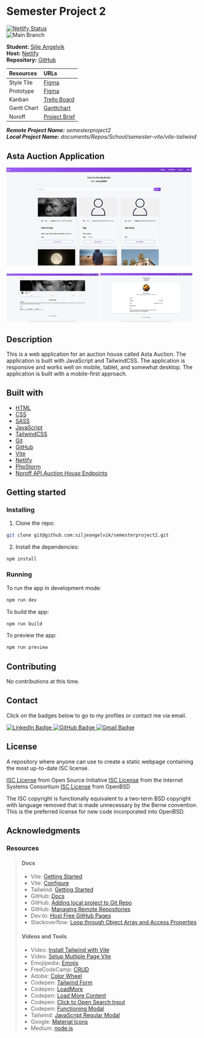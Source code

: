# Semester Project 2

[![Netlify Status](https://api.netlify.com/api/v1/badges/eccbfa2e-f635-4c38-97d1-c45f18c73235/deploy-status?branch=main)](https://app.netlify.com/sites/angelvik-semester-project-2/deploys)  
![Main Branch](https://github.com/github/docs/actions/workflows/main.yml/badge.svg?branch=main)

**Student:** [Silje Angelvik](https://github.com/siljeangelvik)    
**Host:** [Netlify](https://silje-semesterproject2.netlify.app/)  
**Repository:** [GitHub](https://github.com/siljeangelvik/semesterproject2)

| Resources   | URLs                                                                                                                                                       |
|:------------|:-----------------------------------------------------------------------------------------------------------------------------------------------------------|
| Style Tile  | [Figma](https://www.figma.com/file/Ulp9wwN9k2owtTji6ksOHh/Semester-Project-2?node-id=0%3A1&t=IKxYWfv45f12mj2z-1)                                           |
| Prototype   | [Figma](https://www.figma.com/proto/Ulp9wwN9k2owtTji6ksOHh/Semester-Project-2?node-id=0%3A1&scaling=scale-down&page-id=0%3A1&starting-point-node-id=1%3A3) |                                                                                                                                                                                                                     |
| Kanban      | [Trello Board](https://trello.com/b/BqgXk4Ij/semester-project-2)                                                                                           |     
| Gantt Chart | [Ganttchart](https://silje-semesterproject2.netlify.app/gantt/index.html)                                                                                  |
| Noroff      | [Project Brief](https://lms.noroff.no/mod/assign/view.php?id=83437)                                                                                        |                                                                                                                                                                                                                     |

_**Remote Project Name:** semesterproject2_  
_**Local Project Name:** documents/Repos/School/semester-vite/vite-tailwind_

## Asta Auction Application

<img src="./public/media/semester_project_2_home.png" alt="Auction House Home Page" width="482"> <br/>  
<img src="./public/media/semester_project_2_details.png" alt="Auction House Details Page" width="240"> <img src="./public/media/semester_project_2_profile.png" alt="Auction House Profile Page" width="240">

## Description

This is a web application for an auction house called Asta Auction. The application is built with JavaScript and
TailwindCSS. The application is responsive and works well on mobile, tablet, and somewhat desktop. The application is
built with a mobile-first approach.

## Built with

- [HTML](https://developer.mozilla.org/en-US/docs/Web/HTML)
- [CSS](https://developer.mozilla.org/en-US/docs/Web/CSS)
- [SASS](https://sass-lang.com/)
- [JavaScript](https://developer.mozilla.org/en-US/docs/Web/JavaScript)
- [TailwindCSS](https://tailwindcss.com/)
- [Git](https://training.github.com/downloads/github-git-cheat-sheet/)
- [GitHub](https://github.com/about)
- [Vite](https://vitejs.dev/)
- [Netlify](https://www.netlify.com/)
- [PhpStorm](https://www.jetbrains.com/phpstorm/)
- [Noroff API _Auction House_ Endpoints](https://docs.noroff.dev/auctionhouse-endpoints/authentication)

## Getting started

### Installing

1. Clone the repo:

```bash
git clone git@github.com:siljeangelvik/semesterproject2.git
```

2. Install the dependencies:

```
npm install
```

### Running

To run the app in development mode:

```bash
npm run dev
```

To build the app:

```bash
npm run build
```

To preview the app:

```bash
npm run preview
```

## Contributing

No contributions at this time.

## Contact

Click on the badges below to go to my profiles or contact me via email.

<a href = "https://www.linkedin.com/in/siljeangelvik/">
    <img src="https://img.shields.io/badge/LinkedIn-0A66C2.svg?style=for-the-badge&logo=LinkedIn&logoColor=white" alt="LinkedIn Badge" />
</a>
<a href = "https://github.com/siljeangelvik">
    <img src="https://img.shields.io/badge/GitHub-181717.svg?style=for-the-badge&logo=GitHub&logoColor=white" alt="GitHub Badge" />
</a>
<a href = "mailto: angelviksilje@gmail.com">
    <img src="https://img.shields.io/badge/Gmail-EA4335.svg?style=for-the-badge&logo=Gmail&logoColor=white" alt="Gmail Badge" />
</a>

## License

A repository where anyone can use to create a static webpage containing the most up-to-date ISC license.

[ISC License](https://opensource.org/licenses/ISC) from Open Source
Initiative [ISC License](https://www.isc.org/downloads/software-support-policy/isc-license/) from the Internet Systems
Consortium [ISC License](http://cvsweb.openbsd.org/cgi-bin/cvsweb/src/share/misc/license.template?rev=HEAD) from OpenBSD

The ISC copyright is functionally equivalent to a two-term BSD copyright with language removed that is made unnecessary
by the Berne convention. This is the preferred license for new code incorporated into OpenBSD.

## Acknowledgments

### Resources

> #### Docs
> - Vite: [Getting Started](https://vitejs.dev/guide/)
> - Vite: [Configure](https://vitejs.dev/config/#build-outdir)
> - Tailwind: [Getting Started](https://tailwindcss.com/docs/installation)
> - GitHub: [Docs](https://docs.github.com/en/rest/overview/permissions-required-for-fine-grained-personal-access-tokens)
> - GitHub: [Adding local project to Git Repo](https://gist.github.com/alexpchin/102854243cd066f8b88e)
> - GitHub: [Managing Remote Repositories](https://docs.github.com/en/get-started/getting-started-with-git/managing-remote-repositories#switching-remote-urls-from-https-to-ssh)
> - Dev.to: [Host Free GitHub Pages](https://dev.to/github/how-to-host-your-first-site-for-free-on-github-pages-45ob)
> - Stackoverflow: [Loop through Object Array and Access Properties](https://stackoverflow.com/questions/16626735/how-to-loop-through-an-array-containing-objects-and-access-their-properties)
> #### Videos and Tools
> - Video: [Install Tailwind with Vite](https://www.youtube.com/watch?v=c0UnSx06BCU)
> - Video: [Setup Multiple Page Vite](https://www.youtube.com/watch?v=STeKBm67l6M)
> - Emojipedia: [Emojis](https://emojipedia.org/)
> - FreeCodeCamp: [CRUD](https://www.freecodecamp.org/news/learn-crud-operations-in-javascript-by-building-todo-app/)
> - Adobe: [Color Wheel](https://color.adobe.com/create/color-wheel)
> - Codepen: [Tailwind Form](https://codepen.io/novenine/pen/xxKPrrG)
> - Codepen: [LoadMore](https://codepen.io/tutsplus/pen/XWERxrv)
> - Codepen: [Load More Content](https://codepen.io/huladesign/pen/NWqENmM)
> - Codepen: [Click to Open Search Input](https://codepen.io/matthieuSolente/pen/azVaNM?editors=0110)
> - Codepen: [Functioning Modal](https://codepen.io/f7deat/pen/JjROpPv)
> - Tailwind: [JavaScript Regular Modal](https://www.creative-tim.com/learning-lab/tailwind-starter-kit/documentation/javascript/modals/regular)
> - Google: [Material Icons](https://fonts.google.com/icons)
> - Medium: [node.js](https://medium.com/@sarthakmittal1461/to-build-login-sign-up-and-logout-restful-apis-with-node-js-using-jwt-authentication-f3d7287acca2)